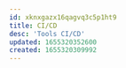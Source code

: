 ```yaml
---
id: xknxgazx16qagvq3c5p1ht9
title: CI/CD
desc: 'Tools CI/CD'
updated: 1655320352600
created: 1655320309992
---
```


